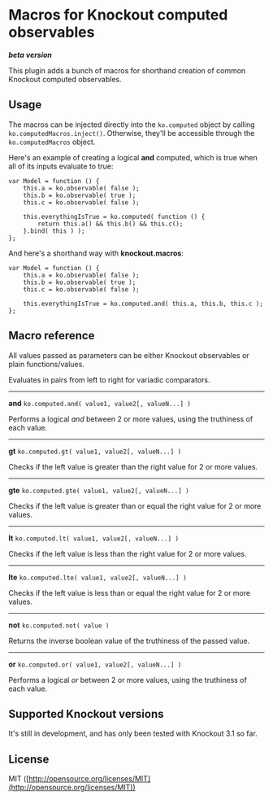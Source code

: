 Macros for Knockout computed observables
========================================
***beta version***

This plugin adds a bunch of macros for shorthand creation of common Knockout computed observables.

Usage
-------------

The macros can be injected directly into the `ko.computed` object by calling `ko.computedMacros.inject()`. Otherwise, they'll be accessible through the `ko.computedMacros` object.

Here's an example of creating a logical **and** computed, which is true when all of its inputs evaluate to true:

    var Model = function () {
        this.a = ko.observable( false );
        this.b = ko.observable( true );
        this.c = ko.observable( false );
        
        this.everythingIsTrue = ko.computed( function () {
            return this.a() && this.b() && this.c();
        }.bind( this ) );
    };
  
And here's a shorthand way with **knockout.macros**:

    var Model = function () {
        this.a = ko.observable( false );
        this.b = ko.observable( true );
        this.c = ko.observable( false );
        
        this.everythingIsTrue = ko.computed.and( this.a, this.b, this.c );
    };
    
Macro reference
---------------
All values passed as parameters can be either Knockout observables or plain functions/values.

Evaluates in pairs from left to right for variadic comparators.

---

**and** `ko.computed.and( value1, value2[, valueN...] )`

Performs a logical *and* between 2 or more values, using the truthiness of each value.

---

**gt** `ko.computed.gt( value1, value2[, valueN...] )`

Checks if the left value is greater than the right value for 2 or more values.

---

**gte** `ko.computed.gte( value1, value2[, valueN...] )`

Checks if the left value is greater than or equal the right value for 2 or more values.

---

**lt** `ko.computed.lt( value1, value2[, valueN...] )`

Checks if the left value is less than the right value for 2 or more values.

---

**lte** `ko.computed.lte( value1, value2[, valueN...] )`

Checks if the left value is less than or equal the right value for 2 or more values.

---

**not** `ko.computed.not( value )` 

Returns the inverse boolean value of the truthiness of the passed value.

---

**or** `ko.computed.or( value1, value2[, valueN...] )` 

Performs a logical *or* between 2 or more values, using the truthiness of each value.

Supported Knockout versions
---------------------------
It's still in development, and has only been tested with Knockout 3.1 so far.

License
-------
MIT ([http://opensource.org/licenses/MIT](http://opensource.org/licenses/MIT))
